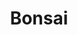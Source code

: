 ---
facebook: https://facebook.com/bonsaiAI
linkedin: https://linkedin.com/company/bonsai-ai
logohandle: bons_ai
sort: bons
title: Bonsai
twitter: https://x.com/bonsaiai
website: https://bons.ai/
---